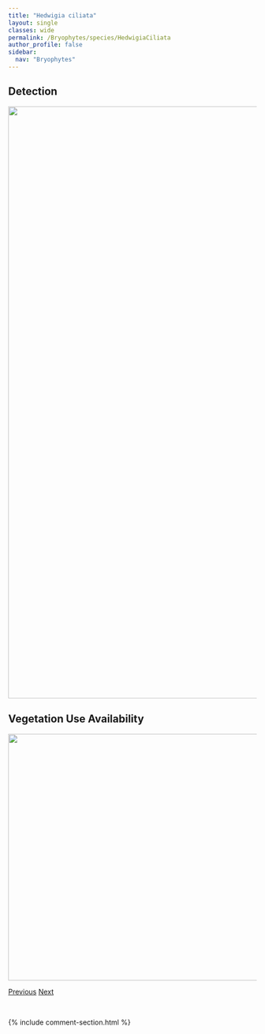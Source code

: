 ```yaml
---
title: "Hedwigia ciliata"
layout: single
classes: wide
permalink: /Bryophytes/species/HedwigiaCiliata
author_profile: false
sidebar:
  nav: "Bryophytes"
---
```


<h2>Detection</h2>

<a href="https://drive.google.com/uc?export=view&id=1bayLwN3NmWNbXWhTAvv3I-tpcZd8uHYA">
<img src="https://drive.google.com/uc?export=view&id=1bayLwN3NmWNbXWhTAvv3I-tpcZd8uHYA" height = "1200" width = "800">
</a>


<h2>Vegetation Use Availability</h2>

<a href="https://drive.google.com/uc?export=view&id=1KSeDr5XQxkP39gzYI5o1AWXFR2oBYIWt">
<img src="https://drive.google.com/uc?export=view&id=1KSeDr5XQxkP39gzYI5o1AWXFR2oBYIWt" height = "500" width = "1000">
</a>


<a href="/DevelopmentWebsite/Bryophytes/species/HarpanthusDrummondii" class="pagination--pager" title="Harpanthus drummondii">Previous</a> <a href="/DevelopmentWebsite/Bryophytes/species/HelodiumBlandowii" class="pagination--pager" title="Helodium blandowii">Next</a>

<p>&nbsp;</p>

{% include comment-section.html %}
